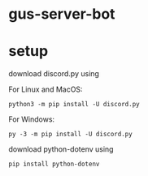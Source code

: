 # gus-server-bot

# setup

download discord.py using 

For Linux and MacOS: 
```
python3 -m pip install -U discord.py
``` 

For Windows:
``` 
py -3 -m pip install -U discord.py
``` 

download python-dotenv using
```
pip install python-dotenv
```
